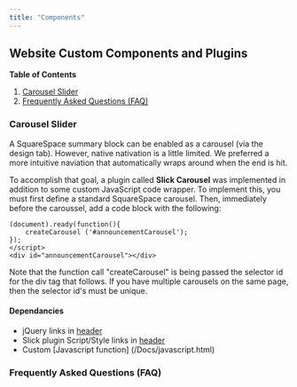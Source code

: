 ```yaml
---
title: "Components"
---
```


<a id="website-custom-components-and-plugins"></a>
## Website Custom Components and Plugins 


**Table of Contents**

<!-- MarkdownTOC levels="3" autolink="true" autoanchor="true" style="ordered" -->

1. [Carousel Slider](#carousel-slider)
1. [Frequently Asked Questions \(FAQ\)](#frequently-asked-questions-faq)

<!-- /MarkdownTOC -->

<a id="carousel-slider"></a>
### Carousel Slider 

A SquareSpace summary block can be enabled as a carousel (via the design tab).   However, native nativation is a little limited.  We preferred a more intuitive naviation that automatically wraps around when the end is hit.

To accomplish that goal, a plugin called **Slick Carousel** was implemented in addition to some custom JavaScript code wrapper.  To implement this, you must first define a standard SquareSpace carousel.  Then, immediately before the caroussel, add a code block with the following: 

```
(document).ready(function(){
    createCarousel ('#announcementCarousel');    
});
</script>
<div id="announcementCarousel"></div>
```

Note that the function call "createCarousel" is being passed the selector id for the div tag that follows.  If you have multiple carousels on the same page, then the selector id's must be unique.  

<a id="dependancies"></a>
#### Dependancies

- jQuery links in [header](/Docs/header_code.html)
- Slick plugin Script/Style links in [header](/Docs/header_code.html)
- Custom [Javascript function] (/Docs/javascript.html) 

<a id="frequently-asked-questions-faq"></a>
### Frequently Asked Questions (FAQ)

